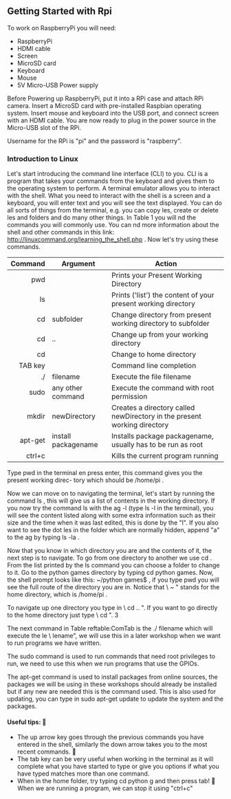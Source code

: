 ## Getting Started with Rpi
To work on RaspberryPi you will need:
* RaspberryPi
* HDMI cable
* Screen
* MicroSD card
* Keyboard
* Mouse
* 5V Micro-USB Power supply

Before Powering up RaspberryPi, put it into a RPi case and attach RPi camera. Insert a MicroSD card with pre-installed Raspbian operating system. Insert mouse and keyboard into the USB port, and connect screen with an HDMI cable. You are now ready to plug in the power source in the Micro-USB slot of the RPi.

Username for the RPi is "pi" and the password is "raspberry".

### Introduction to Linux
Let's start introducing the command line interface (CLI) to you. CLI is a program that takes your commands from the keyboard and gives them to the operating system to perform.  A terminal emulator allows you to interact with the shell. What you need to interact with the shell is a screen and a keyboard, you will enter text and you will see the text displayed. You can do all sorts of things from the terminal, e.g. you can copy les, create or delete les and folders and do many other things. In Table 1 you will nd the commands you will commonly use. You can nd more information about the shell and other commands in this link: http://linuxcommand.org/learning_the_shell.php . Now let's try using these commands. 

|Command| Argument| Action|
|--:|--|--|
|pwd| | Prints your Present Working Directory
|ls| | Prints ('list') the content of your present working directory
|cd| subfolder|Change directory from present working directory to subfolder
|cd|..|Change up from your working directory
|cd||Change to home directory
|TAB key||Command line completion
|./| filename| Execute the file filename
|sudo|any other command|Execute the command with root permission
|mkdir|newDirectory|Creates a directory called newDirectory in the present working directory
|apt-get|install packagename|Installs package packagename, usually has to be run as root
|ctrl+c||Kills the current program running

Type pwd in the terminal en press enter, this command gives you the present working direc- tory which should be /home/pi .

Now we can move on to navigating the terminal, let's start by running the command ls , this will give us a list of contents in the working directory. If you now try the command ls with the ag -l (type ls -l in the terminal), you will see the content listed along with some extra information such as their size and the time when it was last edited, this is done by the "l". If you also want to see the dot les in the folder which are normally hidden, append "a" to the ag by typing ls -la .

Now that you know in which directory you are and the contents of it, the next step is to navigate. To go from one directory to another we use cd . From the list printed by the ls command you can choose a folder to change to it. Go to the python games directory by typing cd python games. Now, the shell prompt looks like this: ~/python games$ , if you type pwd you will see the full route of the directory you are in. Notice that \ ~ " stands for the home directory, which is /home/pi .

To navigate up one directory you type in \ cd .. ". If you want to go directly to the home directory just type \ cd ". 3

The next command in Table reftable:ComTab is the ./ filename which will execute the  le \ lename", we will use this in a later workshop when we want to run programs we have written.

The sudo command is used to run commands that need root privileges to run, we need to use this when we run programs that use the GPIOs.

The apt-get command is used to install packages from online sources, the packages we will be using in these workshops should already be installed but if any new are needed this is the command used. This is also used for updating, you can type in sudo apt-get update to update the system and the packages.

#### Useful tips: 
* The up arrow key goes through the previous commands you have entered in the shell, similarly the down arrow takes you to the most recent commands. 
* The tab key can be very useful when working in the terminal as it will complete what you have started to type or give you options if what you have typed matches more than one command.
* When in the home folder, try typing cd python g and then press tab!  When we are running a program, we can stop it using "ctrl+c"
